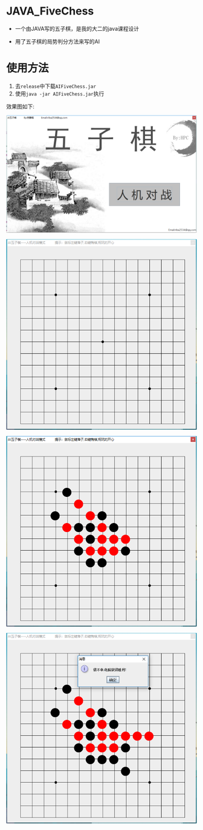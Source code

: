 # JAVA_FiveChess

- 一个由JAVA写的五子棋，是我的大二的java课程设计

- 用了五子棋的局势判分方法来写的AI



# 使用方法

1. 去`release`中下载`AIFiveChess.jar`
2. 使用`java -jar AIFiveChess.jar`执行

效果图如下:

![](./images/1.png)

![](./images/2.png)

![](./images/3.png)

![](./images/4.png)
